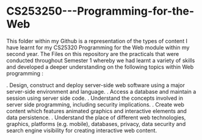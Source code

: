 # CS253250---Programming-for-the-Web

This folder within my Github is a representation of the types of content I have learnt for my CS25320 Programming for the Web module within my second year. The Files on this repository are the practicals that were conducted throughout Semester 1 whereby we had learnt a variety of skills and developed a deeper understanding on the following topics within Web programming :

. Design, construct and deploy server-side web software using a major server-side environment and language.
. Access a database and maintain a session using server side code.
. Understand the concepts involved in server side programming, including security implications.
. Create web content which features animated graphics and interactive elements and data persistence.
. Understand the place of different web technologies, graphics, platforms (e.g. mobile), databases, privacy, data security and search engine visibility for creating interactive web content.
